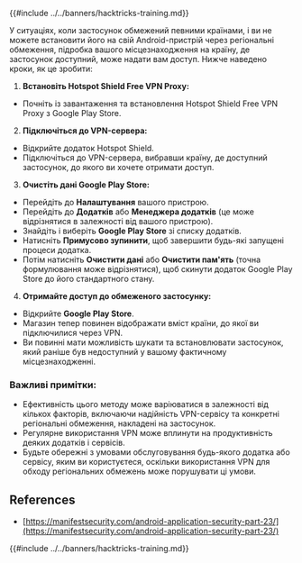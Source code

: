 {{#include ../../banners/hacktricks-training.md}}

У ситуаціях, коли застосунок обмежений певними країнами, і ви не можете встановити його на свій Android-пристрій через регіональні обмеження, підробка вашого місцезнаходження на країну, де застосунок доступний, може надати вам доступ. Нижче наведено кроки, як це зробити:

1. **Встановіть Hotspot Shield Free VPN Proxy:**

- Почніть із завантаження та встановлення Hotspot Shield Free VPN Proxy з Google Play Store.

2. **Підключіться до VPN-сервера:**

- Відкрийте додаток Hotspot Shield.
- Підключіться до VPN-сервера, вибравши країну, де доступний застосунок, до якого ви хочете отримати доступ.

3. **Очистіть дані Google Play Store:**

- Перейдіть до **Налаштування** вашого пристрою.
- Перейдіть до **Додатків** або **Менеджера додатків** (це може відрізнятися в залежності від вашого пристрою).
- Знайдіть і виберіть **Google Play Store** зі списку додатків.
- Натисніть **Примусово зупинити**, щоб завершити будь-які запущені процеси додатка.
- Потім натисніть **Очистити дані** або **Очистити пам'ять** (точна формулювання може відрізнятися), щоб скинути додаток Google Play Store до його стандартного стану.

4. **Отримайте доступ до обмеженого застосунку:**
- Відкрийте **Google Play Store**.
- Магазин тепер повинен відображати вміст країни, до якої ви підключилися через VPN.
- Ви повинні мати можливість шукати та встановлювати застосунок, який раніше був недоступний у вашому фактичному місцезнаходженні.

### Важливі примітки:

- Ефективність цього методу може варіюватися в залежності від кількох факторів, включаючи надійність VPN-сервісу та конкретні регіональні обмеження, накладені на застосунок.
- Регулярне використання VPN може вплинути на продуктивність деяких додатків і сервісів.
- Будьте обережні з умовами обслуговування будь-якого додатка або сервісу, яким ви користуєтеся, оскільки використання VPN для обходу регіональних обмежень може порушувати ці умови.

## References

- [https://manifestsecurity.com/android-application-security-part-23/](https://manifestsecurity.com/android-application-security-part-23/)

{{#include ../../banners/hacktricks-training.md}}
